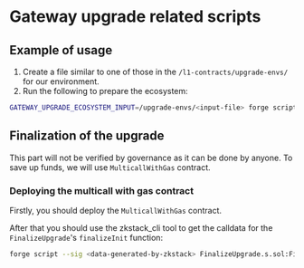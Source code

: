 # Gateway upgrade related scripts

## Example of usage

1. Create a file similar to one of those in the `/l1-contracts/upgrade-envs/` for our environment.
2. Run the following to prepare the ecosystem:

```sh
GATEWAY_UPGRADE_ECOSYSTEM_INPUT=/upgrade-envs/<input-file> forge script --sig "run()" EcosystemUpgrade --ffi --rpc-url <rpc-url> --gas-limit 20000000000 --broadcast --slow
```

## Finalization of the upgrade

This part will not be verified by governance as it can be done by anyone. To save up funds, we will use `MulticallWithGas` contract.

### Deploying the multicall with gas contract

Firstly, you should deploy the `MulticallWithGas` contract.

After that you should use the zkstack_cli tool to get the calldata for the `FinalizeUpgrade`'s `finalizeInit` function:

```sh
forge script --sig <data-generated-by-zkstack> FinalizeUpgrade.s.sol:FinalizeUpgrade --ffi --rpc-url <rpc-url> --gas-limit 20000000000 --broadcast --slow 
```
